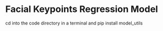 # Facial Keypoints Regression Model

cd into the code directory in a terminal and pip install model_utils